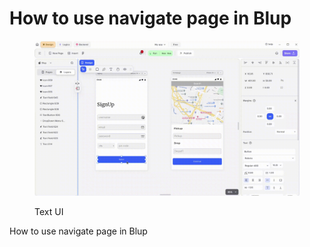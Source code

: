 # How to use navigate page in Blup

<figure><img src="../../.gitbook/assets/navigation.gif" alt="Text UI"><figcaption><p>Text UI</p></figcaption></figure>

How to use navigate page in Blup
